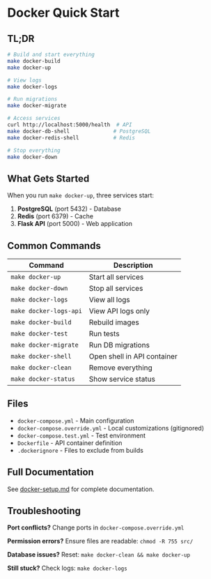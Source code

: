 # Docker Quick Start

## TL;DR

```bash
# Build and start everything
make docker-build
make docker-up

# View logs
make docker-logs

# Run migrations
make docker-migrate

# Access services
curl http://localhost:5000/health  # API
make docker-db-shell              # PostgreSQL
make docker-redis-shell           # Redis

# Stop everything
make docker-down
```

## What Gets Started

When you run `make docker-up`, three services start:

1. **PostgreSQL** (port 5432) - Database
1. **Redis** (port 6379) - Cache
1. **Flask API** (port 5000) - Web application

## Common Commands

| Command | Description |
|---------|-------------|
| `make docker-up` | Start all services |
| `make docker-down` | Stop all services |
| `make docker-logs` | View all logs |
| `make docker-logs-api` | View API logs only |
| `make docker-build` | Rebuild images |
| `make docker-test` | Run tests |
| `make docker-migrate` | Run DB migrations |
| `make docker-shell` | Open shell in API container |
| `make docker-clean` | Remove everything |
| `make docker-status` | Show service status |

## Files

- `docker-compose.yml` - Main configuration
- `docker-compose.override.yml` - Local customizations (gitignored)
- `docker-compose.test.yml` - Test environment
- `Dockerfile` - API container definition
- `.dockerignore` - Files to exclude from builds

## Full Documentation

See [docker-setup.md](./docker-setup.md) for complete documentation.

## Troubleshooting

**Port conflicts?** Change ports in `docker-compose.override.yml`

**Permission errors?** Ensure files are readable: `chmod -R 755 src/`

**Database issues?** Reset: `make docker-clean && make docker-up`

**Still stuck?** Check logs: `make docker-logs`
